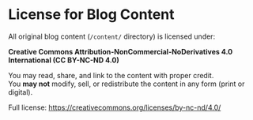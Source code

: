 # License for Blog Content

All original blog content (`/content/` directory) is licensed under:

**Creative Commons Attribution-NonCommercial-NoDerivatives 4.0 International (CC BY-NC-ND 4.0)**

You may read, share, and link to the content with proper credit.  
You **may not** modify, sell, or redistribute the content in any form (print or digital).

Full license: https://creativecommons.org/licenses/by-nc-nd/4.0/
